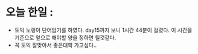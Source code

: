 # 오늘 한일 :
  - 토익 노랭이 단어암기를 하였다. day15까지 보니 1시간 44분이 걸렸다. 이 시간을 기준으로 앞으로 해야할 양을 정하면 될것같다.
  - 꼭 토익 잘맞아서 좋은대학 가고싶다..
